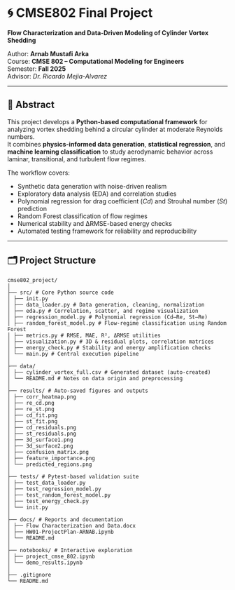 # 🌀 CMSE802 Final Project  
**Flow Characterization and Data-Driven Modeling of Cylinder Vortex Shedding**

Author: **Arnab Mustafi Arka**  
Course: **CMSE 802 – Computational Modeling for Engineers**  
Semester: **Fall 2025**  
Advisor: *Dr. Ricardo Mejia-Alvarez*  

---

## 📘 Abstract
This project develops a **Python-based computational framework** for analyzing vortex shedding behind a circular cylinder at moderate Reynolds numbers.  
It combines **physics-informed data generation**, **statistical regression**, and **machine learning classification** to study aerodynamic behavior across laminar, transitional, and turbulent flow regimes.

The workflow covers:
- Synthetic data generation with noise-driven realism  
- Exploratory data analysis (EDA) and correlation studies  
- Polynomial regression for drag coefficient (*Cd*) and Strouhal number (*St*) prediction  
- Random Forest classification of flow regimes  
- Numerical stability and ΔRMSE-based energy checks  
- Automated testing framework for reliability and reproducibility

---

## 🗂️ Project Structure
```
cmse802_project/
│
├── src/ # Core Python source code
│ ├── init.py
│ ├── data_loader.py # Data generation, cleaning, normalization
│ ├── eda.py # Correlation, scatter, and regime visualization
│ ├── regression_model.py # Polynomial regression (Cd–Re, St–Re)
│ ├── random_forest_model.py # Flow-regime classification using Random Forest
│ ├── metrics.py # RMSE, MAE, R², ΔRMSE utilities
│ ├── visualization.py # 3D & residual plots, correlation matrices
│ ├── energy_check.py # Stability and energy amplification checks
│ └── main.py # Central execution pipeline
│
├── data/
│ ├── cylinder_vortex_full.csv # Generated dataset (auto-created)
│ └── README.md # Notes on data origin and preprocessing
│
├── results/ # Auto-saved figures and outputs
│ ├── corr_heatmap.png
│ ├── re_cd.png
│ ├── re_st.png
│ ├── cd_fit.png
│ ├── st_fit.png
│ ├── cd_residuals.png
│ ├── st_residuals.png
│ ├── 3d_surface1.png
│ ├── 3d_surface2.png
│ ├── confusion_matrix.png
│ ├── feature_importance.png
│ └── predicted_regions.png
│
├── tests/ # Pytest-based validation suite
│ ├── test_data_loader.py
│ ├── test_regression_model.py
│ ├── test_random_forest_model.py
│ ├── test_energy_check.py
│ └── init.py
│
├── docs/ # Reports and documentation
│ ├── Flow Characterization and Data.docx
│ ├── HW01-ProjectPlan-ARNAB.ipynb
│ └── README.md
│
├── notebooks/ # Interactive exploration
│ ├── project_cmse_802.ipynb
│ └── demo_results.ipynb
│
├── .gitignore
└── README.md
